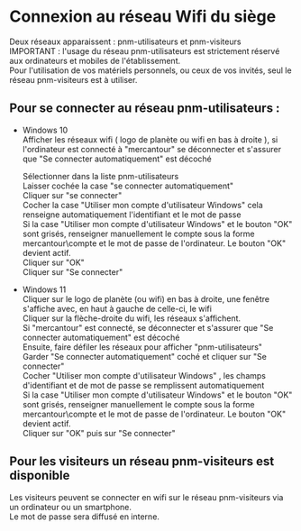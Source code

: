 # Connexion au réseau Wifi du siège

Deux réseaux apparaissent : pnm-utilisateurs et pnm-visiteurs  
IMPORTANT : l'usage du réseau pnm-utilisateurs est strictement réservé aux ordinateurs et mobiles de l'établissement.  
Pour l'utilisation de vos matériels personnels, ou ceux de vos invités, seul le réseau pnm-visiteurs est à utiliser.

## Pour se connecter au réseau pnm-utilisateurs :  
- Windows 10  
  Afficher les réseaux wifi ( logo de planète ou wifi en bas à droite ), si l'ordinateur est connecté à "mercantour" se déconnecter et s'assurer que "Se connecter automatiquement" est décoché
  
  Sélectionner dans la liste pnm-utilisateurs  
  Laisser cochée la case "se connecter automatiquement"  
  Cliquer sur "se connecter"  
  Cocher la case "Utiliser mon compte d'utilisateur Windows" cela renseigne automatiquement l'identifiant et le mot de passe  
  Si la case "Utiliser mon compte d'utilisateur Windows" et le bouton "OK" sont grisés, renseigner manuellement le compte sous la forme mercantour\compte et le mot de passe de l'ordinateur. Le bouton "OK" devient actif.  
  Cliquer sur "OK"  
  Cliquer sur "Se connecter"  
  
- Windows 11  
  Cliquer sur le logo de planète (ou wifi) en bas à droite, une fenêtre s'affiche avec, en haut à gauche de celle-ci, le wifi  
  Cliquer sur la flèche-droite du wifi, les réseaux s'affichent.  
  Si "mercantour" est connecté, se déconnecter et s'assurer que "Se connecter automatiquement" est décoché  
  Ensuite, faire défiler les réseaux pour afficher "pnm-utilisateurs"  
  Garder "Se connecter automatiquement" coché et cliquer sur "Se connecter"  
  Cocher "Utiliser mon compte d'utilisateur Windows" , les champs d'identifiant et de mot de passe se remplissent automatiquement  
  Si la case "Utiliser mon compte d'utilisateur Windows" et le bouton "OK" sont grisés, renseigner manuellement le compte sous la forme mercantour\compte et le mot de passe de l'ordinateur. Le bouton "OK" devient actif.  
  Cliquer sur "OK" puis sur "Se connecter"  

##  Pour les visiteurs un réseau pnm-visiteurs est disponible  
  Les visiteurs peuvent se connecter en wifi sur le réseau pnm-visiteurs via un ordinateur ou un smartphone.  
  Le mot de passe sera diffusé en interne.
  
